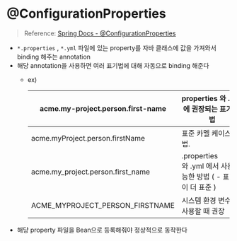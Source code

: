 # @ConfigurationProperties
>
> Reference: [Spring Docs - @ConfigurationProperties](https://docs.spring.io/spring-boot/docs/current/reference/html/features.html#features.external-config)

- `*.properties` , `*.yml` 파일에 있는 property를 자바 클래스에 값을 가져와서 binding 해주는 annotation
- 해당 annotation을 사용하면 여러 표기법에 대해 자동으로 binding 해준다
  - ex)

    | acme.my-project.person.first-name | properties 와 .yml에 권장되는 표기 방법 |
    | --- | --- |
    | acme.myProject.person.firstName | 표준 카멜 케이스 문법. |
    | acme.my_project.person.first_name | .properties와 .yml 에서 사용가능한 방법 ( - 표기법이 더 표준 ) |
    | ACME_MYPROJECT_PERSON_FIRSTNAME | 시스템 환경 변수를 사용할 때 권장 |
- 해당 property 파일을 Bean으로 등록해줘야 정상적으로 동작한다
